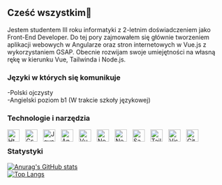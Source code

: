 ## Cześć wszystkim👋
Jestem studentem III roku informatyki z 2-letnim doświadczeniem jako Front-End Developer. Do tej pory zajmowałem się głównie tworzeniem aplikacji webowych w Angularze oraz stron internetowych w Vue.js z wykorzystaniem GSAP. Obecnie rozwijam swoje umiejętności na własną rękę w kierunku Vue, Tailwinda i Node.js.

### Języki w których się komunikuje <br />
-Polski ojczysty <br />
-Angielski poziom b1 (W trakcie szkoły językowej) <br />

### Technologie i narzędzia 
<img src="https://cdn.jsdelivr.net/gh/devicons/devicon/icons/html5/html5-original.svg" alt="Html5" width="28px" align="left" style="padding-right:10px;"/>
<img src="https://cdn.jsdelivr.net/gh/devicons/devicon/icons/css3/css3-original.svg" alt="Css" width="28px" align="left" align="left" style="padding-right:10px;"/>
<img src="https://cdn.jsdelivr.net/gh/devicons/devicon/icons/javascript/javascript-original.svg" alt="JavaScript" width="28px" align="left" style="padding-right:10px;"/>
<img src="https://cdn.jsdelivr.net/gh/devicons/devicon/icons/angularjs/angularjs-original.svg" alt="Angular" width="28px" align="left" style="padding-right:10px;" />
<img src="https://cdn.jsdelivr.net/gh/devicons/devicon/icons/vuejs/vuejs-original.svg" alt="Vue.js" width="28px" align="left" style="padding-right:10px;" />
<img src="https://cdn.jsdelivr.net/gh/devicons/devicon/icons/nodejs/nodejs-original.svg" alt="Node.js" width="28px" align="left" style="padding-right:10px;"/>
<img src="https://nestjs.com/img/logo-small.svg" alt="NestJS" width="28px" align="left" style="padding-right:10px;" />
<img src="https://cdn.jsdelivr.net/gh/devicons/devicon/icons/sass/sass-original.svg" alt="Sass" width="28px" align="left" style="padding-right:10px;"/>
<img src="https://tailwindcss.com/_next/static/media/tailwindcss-mark.d52e9897.svg" alt="TailwindCSS" width="28px" align="left" style="padding-right:10px;" />
<img src="https://cdn.jsdelivr.net/gh/devicons/devicon/icons/vscode/vscode-original.svg" alt="Visual Studio Code" width="28px" align="left" style="padding-right:10px;"/>
<img src="https://cdn.jsdelivr.net/gh/devicons/devicon/icons/github/github-original.svg" alt="GitHub" width="28px" align="left" style="padding-right:10px;"/>


<br />

### Statystyki
[![Anurag's GitHub stats](https://github-readme-stats.vercel.app/api?username=PawelHeleniak)](https://github.com/PawelHeleniak/github-readme-stats) <br />
[![Top Langs](https://github-readme-stats.vercel.app/api/top-langs/?username=PawelHeleniak&exclude_repo=github-readme-stats,anuraghazra.github.io)](https://github.com/anuraghazra/github-readme-stats)

